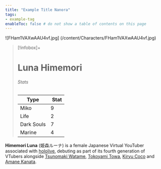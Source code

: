 ```yaml
---
title: "Example Title Nanora"
tags:
- example-tag
enableToc: false # do not show a table of contents on this page
---
```


![FHam1VAXwAAU4vf.jpg] (/content/Characters/FHam1VAXwAAU4vf.jpg)

> [!infobox]+  
> # Luna Himemori
> ###### Stats  
> Type |  Stat |  
> ---|---|  
> Miko | 9 |  
> Life | 2 |  
> Dark Souls | 7 |  
> Marine | 4 |

**Himemori Luna** (姫森ルーナ) is a female Japanese Virtual YouTuber associated with [hololive](https://virtualyoutuber.fandom.com/wiki/Hololive "Hololive"), debuting as part of its fourth generation of VTubers alongside [Tsunomaki Watame](https://virtualyoutuber.fandom.com/wiki/Tsunomaki_Watame "Tsunomaki Watame"), [Tokoyami Towa](https://virtualyoutuber.fandom.com/wiki/Tokoyami_Towa "Tokoyami Towa"), [Kiryu Coco](https://virtualyoutuber.fandom.com/wiki/Kiryu_Coco "Kiryu Coco") and [Amane Kanata](https://virtualyoutuber.fandom.com/wiki/Amane_Kanata "Amane Kanata").